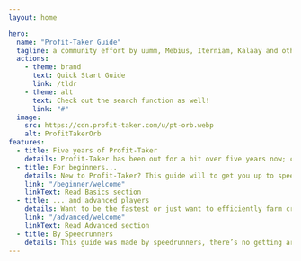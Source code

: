 ```yaml
---
layout: home

hero:
  name: "Profit-Taker Guide"
  tagline: a community effort by uumm, Mebius, Iterniam, Kalaay and others
  actions:
    - theme: brand
      text: Quick Start Guide
      link: /tldr
    - theme: alt
      text: Check out the search function as well!
      link: "#"
  image:
    src: https://cdn.profit-taker.com/u/pt-orb.webp
    alt: ProfitTakerOrb
features:
  - title: Five years of Profit-Taker
    details: Profit-Taker has been out for a bit over five years now; collectively, we have been active in the community for most of this time. This guide is our attempt to compile most of our knowledge in one place. It is impossible to cover everything, but there should be information useful to everyone.
  - title: For beginners...
    details: New to Profit-Taker? This guide will to get you up to speed. Learn the basics, understand the mechanics, and begin your journey with confidence.
    link: "/beginner/welcome"
    linkText: Read Basics section
  - title: ... and advanced players
    details: Want to be the fastest or just want to efficiently farm credits? Explore advanced strategies, fine-tune your approach, and enhance your profit taking.
    link: "/advanced/welcome"
    linkText: Read Advanced section
  - title: By Speedrunners
    details: This guide was made by speedrunners, there’s no getting around it, but we’ve done our best to provide everything you need to do the fight at any level, even if you’ve never done the fight before.
---
```


<style>
.image-src:hover {
  transform: translate(-50%, -50%) rotate(666turn);
  transition: transform 59s 1s cubic-bezier(0.3, 0, 0.8, 1);
}
</style>

<script>
  // Make it so that clicking the "Check out the search function as well!" button actually opens the search.
  window.addEventListener('load', () => {
    document.querySelector('.VPHero .VPButton.alt')?.addEventListener('click', (event) => {
      event.preventDefault();

      document.querySelector('.DocSearch.DocSearch-Button')?.click();
    });
  })
</script>
